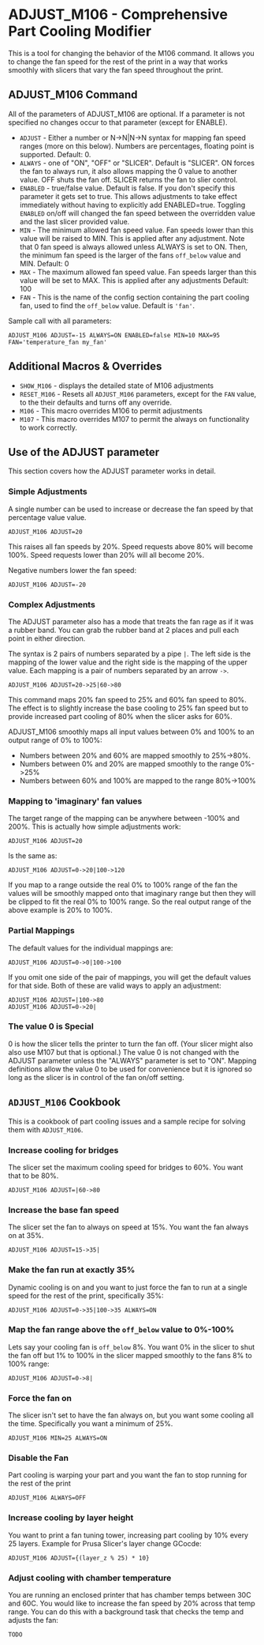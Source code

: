 # ADJUST_M106 - Comprehensive Part Cooling Modifier

This is a tool for changing the behavior of the M106 command. It allows you to change the fan speed for the rest of the print in a way that works smoothly with slicers that vary the fan speed throughout the print.

## ADJUST_M106 Command
All of the parameters of ADJUST_M106 are optional. If a parameter is not specified no changes occur to that parameter (except for ENABLE).

* `ADJUST` - Either a number or N->N|N->N syntax for mapping fan speed ranges (more on this below). Numbers are percentages, floating point is supported. Default: 0.
* `ALWAYS` - one of "ON", "OFF" or "SLICER". Default is "SLICER". ON forces the fan to always run, it also allows mapping the 0 value to another value. OFF shuts the fan off. SLICER returns the fan to slier control.
* `ENABLED` - true/false value. Default is false. If you don't specify this parameter it gets set to true. This allows adjustments to take effect immediately without having to explicitly add ENABLED=true. Toggling `ENABLED` on/off will changed the fan speed between the overridden value and the last slicer provided value.
* `MIN` - The minimum allowed fan speed value. Fan speeds lower than this value will be raised to MIN. This is applied after any adjustment. Note that 0 fan speed is always allowed unless ALWAYS is set to ON. Then, the minimum fan speed is the larger of the fans `off_below` value and MIN. Default: 0
* `MAX` - The maximum allowed fan speed value. Fan speeds larger than this value will be set to MAX. This is applied after any adjustments Default: 100
* `FAN` - This is the name of the config section containing the part cooling fan, used to find the `off_below` value. Default is `'fan'`.

Sample call with all parameters:

```
ADJUST_M106 ADJUST=-15 ALWAYS=ON ENABLED=false MIN=10 MAX=95 FAN='temperature_fan my_fan'
```

## Additional Macros & Overrides

* `SHOW_M106` - displays the detailed state of M106 adjustments
* `RESET_M106` - Resets all `ADJUST_M106` parameters, except for the `FAN` value, to the their defaults and turns off any override.
* `M106` - This macro overrides M106 to permit adjustments
* `M107` - This macro overrides M107 to permit the always on functionality to work correctly.

## Use of the ADJUST parameter
This section covers how the ADJUST parameter works in detail.

### Simple Adjustments
A single number can be used to increase or decrease the fan speed by that percentage value value. 

```
ADJUST_M106 ADJUST=20
```

This raises all fan speeds by 20%. Speed requests above 80% will become 100%. Speed requests lower than 20% will all become 20%.

Negative numbers lower the fan speed:

```
ADJUST_M106 ADJUST=-20
```

### Complex Adjustments

The ADJUST parameter also has a mode that treats the fan rage as if it was a rubber band. You can grab the rubber band at 2 places and pull each point in either direction.

The syntax is 2 pairs of numbers separated by a pipe `|`. The left side is the mapping of the lower value and the right side is the mapping of the upper value. Each mapping is a pair of numbers separated by an arrow `->`.

```
ADJUST_M106 ADJUST=20->25|60->80
```

This command maps 20% fan speed to 25% and 60% fan speed to 80%. The effect is to slightly increase the base cooling to 25% fan speed but to provide increased part cooling of 80% when the slicer asks for 60%. 

ADJUST_M106 smoothly maps all input values between 0% and 100% to an output range of 0% to 100%:
* Numbers between 20% and 60% are mapped smoothly to 25%->80%.
* Numbers between 0% and 20% are mapped smoothly to the range 0%->25%
* Numbers between 60% and 100% are mapped to the range 80%->100%

### Mapping to 'imaginary' fan values
The target range of the mapping can be anywhere between -100% and 200%. This is actually how simple adjustments work:

```
ADJUST_M106 ADJUST=20
```

Is the same as:

```
ADJUST_M106 ADJUST=0->20|100->120
```

If you map to a range outside the real 0% to 100% range of the fan the values will be smoothly mapped onto that imaginary range but then they will be clipped to fit the real 0% to 100% range. So the real output range of the above example is 20% to 100%.

### Partial Mappings

The default values for the individual mappings are:

```
ADJUST_M106 ADJUST=0->0|100->100
```

If you omit one side of the pair of mappings, you will get the default values for that side. Both of these are valid ways to apply an adjustment:

```
ADJUST_M106 ADJUST=|100->80
ADJUST_M106 ADJUST=0->20|
```

### The value 0 is Special

0 is how the slicer tells the printer to turn the fan off. (Your slicer might also also use M107 but that is optional.) The value 0 is not changed with the ADJUST parameter unless the "ALWAYS" parameter is set to "ON". Mapping definitions allow the value 0 to be used for convenience but it is ignored so long as the slicer is in control of the fan on/off setting.

## `ADJUST_M106` Cookbook
This is a cookbook of part cooling issues and a sample recipe for solving them with `ADJUST_M106`.

### Increase cooling for bridges
The slicer set the maximum cooling speed for bridges to 60%. You want that to be 80%.
```
ADJUST_M106 ADJUST=|60->80
```

### Increase the base fan speed
The slicer set the fan to always on speed at 15%. You want the fan always on at 35%.

```
ADJUST_M106 ADJUST=15->35|
```

### Make the fan run at exactly 35%
Dynamic cooling is on and you want to just force the fan to run at a single speed for the rest of the print, specifically 35%:

```
ADJUST_M106 ADJUST=0->35|100->35 ALWAYS=ON
```

### Map the fan range above the `off_below` value to 0%-100%
Lets say your cooling fan is `off_below` 8%. You want 0% in the slicer to shut the fan off but 1% to 100% in the slicer mapped smoothly to the fans 8% to 100% range:

```
ADJUST_M106 ADJUST=0->8|
```

### Force the fan on
The slicer isn't set to have the fan always on, but you want some cooling all the time. Specifically you want a minimum of 25%.

```
ADJUST_M106 MIN=25 ALWAYS=ON
```

### Disable the Fan
Part cooling is warping your part and you want the fan to stop running for the rest of the print

```
ADJUST_M106 ALWAYS=OFF
```

### Increase cooling by layer height
You want to print a fan tuning tower, increasing part cooling by 10% every 25 layers. Example for Prusa Slicer's layer change GCocde:

```
ADJUST_M106 ADJUST={(layer_z % 25) * 10}
```

### Adjust cooling with chamber temperature
You are running an enclosed printer that has chamber temps between 30C and 60C. You would like to increase the fan speed by 20% across that temp range. You can do this with a background task that checks the temp and adjusts the fan:

```
TODO
```

